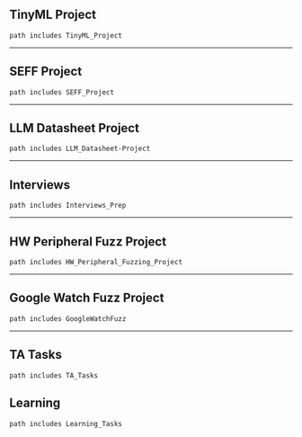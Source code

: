 
## TinyML Project
```tasks not done sort by due date
path includes TinyML_Project 
```
*******************************************************
## SEFF Project
```tasks not done sort by due date
path includes SEFF_Project 
```
*******************************************************
## LLM Datasheet Project
```tasks not done sort by due date
path includes LLM_Datasheet-Project 
```
*******************************************************
## Interviews
```tasks not done sort by due date
path includes Interviews_Prep 
```
*******************************************************
## HW Peripheral Fuzz Project
```tasks not done sort by due date
path includes HW_Peripheral_Fuzzing_Project
```
*******************************************************
## Google Watch Fuzz Project
```tasks not done sort by due date
path includes GoogleWatchFuzz
```


---

## TA Tasks

```tasks not done sort by due date
path includes TA_Tasks
```

## Learning

```tasks not done sort by due date
path includes Learning_Tasks
```
